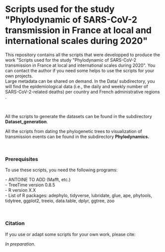 # Scripts used for the study "Phylodynamic of SARS-CoV-2 transmission in France at local and international scales during 2020"
<p>This repository contains all the scripts that were developped to produce the work "Scripts used for the study "Phylodynamic of SARS-CoV-2 transmission in France at local and international scales during 2020". You can contact the author if you need some helps to use the scripts for your own projects.<br>
 Large metadata can be shared on demand. In the Data/ subdirectory, you will find the epidemiological data (i.e., the daily and weekly number of SARS-CoV-2-related deaths) per country and French administrative regions .</p>
 <br>
 <p>All the scripts to generate the datasets can be found in the subdirectory <b>Dataset_generation</b>.</p>
 <p>All the scripts from dating the phylogenetic trees to visualization of transmission events can be found in the subdirectory <b>Phylodynamics.</b></p>
 <br>
<h3>Prerequisites</h3>
 <p>To use these scripts, you need the following programs:</p>
 <p>
 - ANTOINE TO ADD (Mafft, etc.) <br>
 - TreeTime version 0.8.5 <br>
 - R version X.X<br>
 - List of R packages: adephylo, tidyverse, lubridate, glue, ape, phytools, tidytree, ggplot2, treeio, data.table, dplyr, ggtree, zoo</p>
 <br>
 <h3>Citation</h3>
 <p>If you use or adapt some scripts for your own work, please cite:</p>
 <p><i>In preparation.</i></p>
